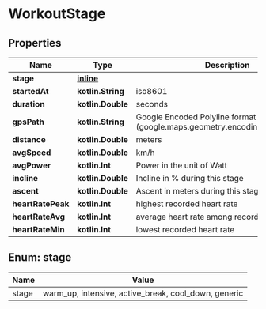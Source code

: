 
# WorkoutStage

## Properties
Name | Type | Description | Notes
------------ | ------------- | ------------- | -------------
**stage** | [**inline**](#StageEnum) |  | 
**startedAt** | **kotlin.String** | iso8601 | 
**duration** | **kotlin.Double** | seconds | 
**gpsPath** | **kotlin.String** | Google Encoded Polyline format (google.maps.geometry.encoding.decodePath()) |  [optional]
**distance** | **kotlin.Double** | meters |  [optional]
**avgSpeed** | **kotlin.Double** | km/h |  [optional]
**avgPower** | **kotlin.Int** | Power in the unit of Watt |  [optional]
**incline** | **kotlin.Double** | Incline in % during this stage |  [optional]
**ascent** | **kotlin.Double** | Ascent in meters during this stage |  [optional]
**heartRatePeak** | **kotlin.Int** | highest recorded heart rate |  [optional]
**heartRateAvg** | **kotlin.Int** | average heart rate among recorded values |  [optional]
**heartRateMin** | **kotlin.Int** | lowest recorded heart rate |  [optional]


<a name="StageEnum"></a>
## Enum: stage
Name | Value
---- | -----
stage | warm_up, intensive, active_break, cool_down, generic



